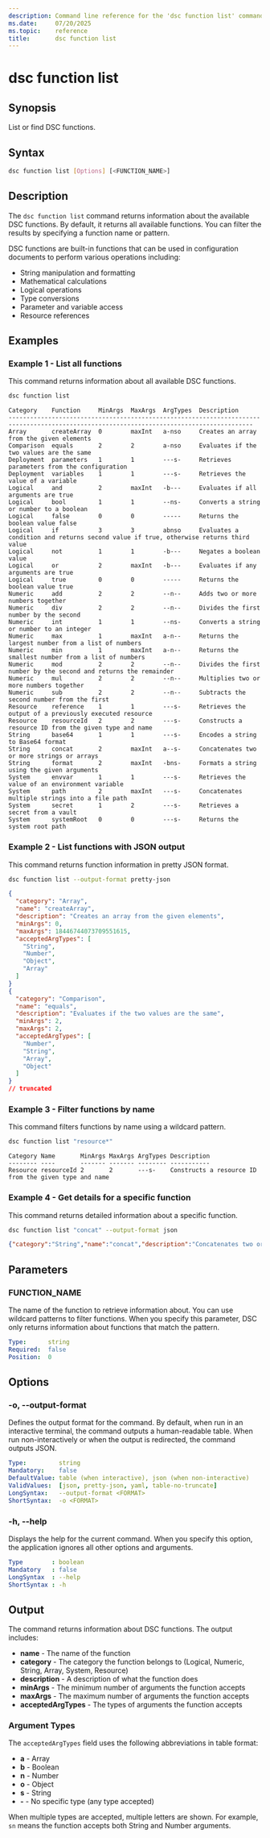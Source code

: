 ```yaml
---
description: Command line reference for the 'dsc function list' command
ms.date:     07/20/2025
ms.topic:    reference
title:       dsc function list
---
```


# dsc function list

## Synopsis

List or find DSC functions.

## Syntax

```sh
dsc function list [Options] [<FUNCTION_NAME>]
```

## Description

The `dsc function list` command returns information about the available DSC functions. By default,
it returns all available functions. You can filter the results by specifying a function name or
pattern.

DSC functions are built-in functions that can be used in configuration documents to perform various
operations including:

- String manipulation and formatting
- Mathematical calculations  
- Logical operations
- Type conversions
- Parameter and variable access
- Resource references

## Examples

### Example 1 - List all functions

This command returns information about all available DSC functions.

```sh
dsc function list
```

```output
Category    Function     MinArgs  MaxArgs  ArgTypes  Description                                                                          
------------------------------------------------------------------------------------------------------------------------------------------
Array       createArray  0        maxInt   a-nso     Creates an array from the given elements
Comparison  equals       2        2        a-nso     Evaluates if the two values are the same
Deployment  parameters   1        1        ---s-     Retrieves parameters from the configuration
Deployment  variables    1        1        ---s-     Retrieves the value of a variable
Logical     and          2        maxInt   -b---     Evaluates if all arguments are true
Logical     bool         1        1        --ns-     Converts a string or number to a boolean
Logical     false        0        0        -----     Returns the boolean value false
Logical     if           3        3        abnso     Evaluates a condition and returns second value if true, otherwise returns third value
Logical     not          1        1        -b---     Negates a boolean value
Logical     or           2        maxInt   -b---     Evaluates if any arguments are true
Logical     true         0        0        -----     Returns the boolean value true
Numeric     add          2        2        --n--     Adds two or more numbers together
Numeric     div          2        2        --n--     Divides the first number by the second
Numeric     int          1        1        --ns-     Converts a string or number to an integer
Numeric     max          1        maxInt   a-n--     Returns the largest number from a list of numbers
Numeric     min          1        maxInt   a-n--     Returns the smallest number from a list of numbers
Numeric     mod          2        2        --n--     Divides the first number by the second and returns the remainder
Numeric     mul          2        2        --n--     Multiplies two or more numbers together
Numeric     sub          2        2        --n--     Subtracts the second number from the first
Resource    reference    1        1        ---s-     Retrieves the output of a previously executed resource
Resource    resourceId   2        2        ---s-     Constructs a resource ID from the given type and name
String      base64       1        1        ---s-     Encodes a string to Base64 format
String      concat       2        maxInt   a--s-     Concatenates two or more strings or arrays
String      format       2        maxInt   -bns-     Formats a string using the given arguments
System      envvar       1        1        ---s-     Retrieves the value of an environment variable
System      path         2        maxInt   ---s-     Concatenates multiple strings into a file path
System      secret       1        2        ---s-     Retrieves a secret from a vault
System      systemRoot   0        0        ---s-     Returns the system root path
```

### Example 2 - List functions with JSON output

This command returns function information in pretty JSON format.

```sh
dsc function list --output-format pretty-json
```

```json
{
  "category": "Array",
  "name": "createArray",
  "description": "Creates an array from the given elements",
  "minArgs": 0,
  "maxArgs": 18446744073709551615,
  "acceptedArgTypes": [
    "String",
    "Number",
    "Object",
    "Array"
  ]
}
{
  "category": "Comparison",
  "name": "equals",
  "description": "Evaluates if the two values are the same",
  "minArgs": 2,
  "maxArgs": 2,
  "acceptedArgTypes": [
    "Number",
    "String",
    "Array",
    "Object"
  ]
}
// truncated
```

### Example 3 - Filter functions by name

This command filters functions by name using a wildcard pattern.

```sh
dsc function list "resource*"
```

```output
Category Name       MinArgs MaxArgs ArgTypes Description
-------- ----       ------- ------- -------- -----------
Resource resourceId 2       2       ---s-    Constructs a resource ID from the given type and name
```

### Example 4 - Get details for a specific function

This command returns detailed information about a specific function.

```sh
dsc function list "concat" --output-format json
```

```json
{"category":"String","name":"concat","description":"Concatenates two or more strings or arrays","minArgs":2,"maxArgs":18446744073709551615,"acceptedArgTypes":["String","Array"]}
```

## Parameters

### FUNCTION_NAME

The name of the function to retrieve information about. You can use wildcard patterns to filter
functions. When you specify this parameter, DSC only returns information about functions that match
the pattern.

```yaml
Type:      string
Required:  false
Position:  0
```
## Options
### -o, --output-format
<a id="-o"></a>
<a id="--output-format"></a>
Defines the output format for the command. By default, when run in an interactive terminal, the
command outputs a human-readable table. When run non-interactively or when the output is
redirected, the command outputs JSON.
```yaml
Type:         string
Mandatory:    false
DefaultValue: table (when interactive), json (when non-interactive)
ValidValues:  [json, pretty-json, yaml, table-no-truncate]
LongSyntax:   --output-format <FORMAT>
ShortSyntax:  -o <FORMAT>
```
### -h, --help
<a id="-h"></a>
<a id="--help"></a>
Displays the help for the current command. When you specify this option, the application ignores
all other options and arguments.
```yaml
Type        : boolean
Mandatory   : false
LongSyntax  : --help
ShortSyntax : -h
```
## Output
The command returns information about DSC functions. The output includes:
- **name** - The name of the function
- **category** - The category the function belongs to (Logical, Numeric, String, Array, System, Resource)
- **description** - A description of what the function does
- **minArgs** - The minimum number of arguments the function accepts
- **maxArgs** - The maximum number of arguments the function accepts
- **acceptedArgTypes** - The types of arguments the function accepts
### Argument Types
The `acceptedArgTypes` field uses the following abbreviations in table format:

- **a** - Array
- **b** - Boolean  
- **n** - Number
- **o** - Object
- **s** - String
- **-** - No specific type (any type accepted)

When multiple types are accepted, multiple letters are shown. For example, `sn` means the function
accepts both String and Number arguments.